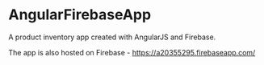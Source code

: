 # AngularFirebaseApp
A product inventory app created with AngularJS and Firebase.

The app is also hosted on Firebase - https://a20355295.firebaseapp.com/
